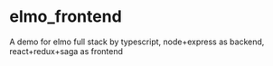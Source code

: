 # elmo_frontend
A demo for elmo full stack by typescript, node+express as backend, react+redux+saga as frontend
